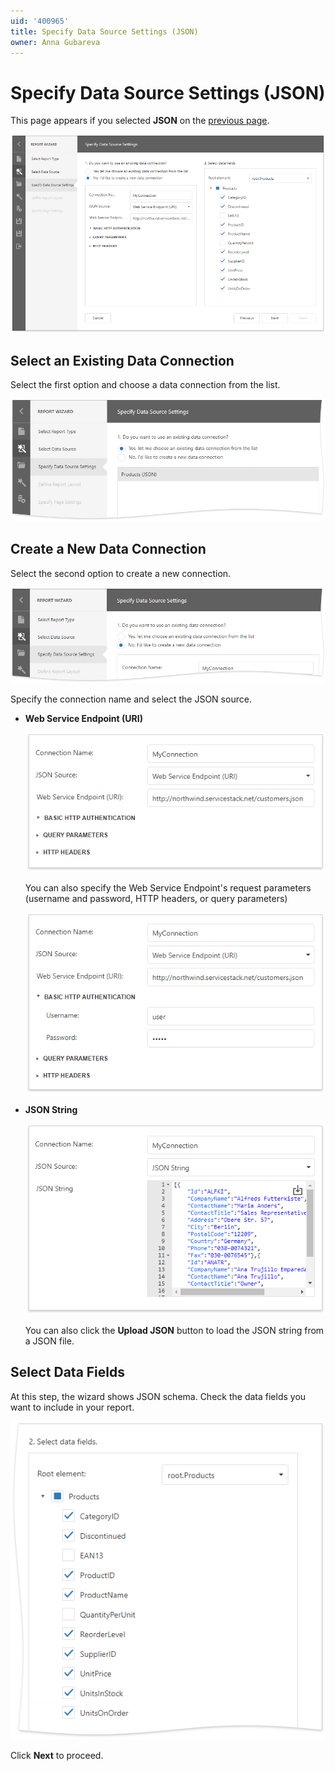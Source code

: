 ```yaml
---
uid: '400965'
title: Specify Data Source Settings (JSON)
owner: Anna Gubareva
---
```

# Specify Data Source Settings (JSON)

This page appears if you selected **JSON** on the [previous page](specify-data-source-settings-database.md). 

![](../../../../../images/eurd-web-report-wizard-json-settings.png)

## Select an Existing Data Connection

Select the first option and choose a data connection from the list.

![](../../../../../images/eurd-web-report-wizard-json-existing-data-connection.png)

## Create a New Data Connection

Select the second option to create a new connection.

![](../../../../../images/eurd-web-report-wizard-json-new-data-connection.png)

Specify the connection name and select the JSON source.

* **Web Service Endpoint (URI)**

    ![](../../../../../images/eurd-web-report-wizard-json-web-service-endpoint.png)

    You can also specify the Web Service Endpoint's request parameters (username and password, HTTP headers, or query parameters)

    ![](../../../../../images/eurd-web-report-wizard-json-request-parameters.png)

* **JSON String**

    ![](../../../../../images/eurd-web-report-wizard-json-string.png)

    You can also click the **Upload JSON** button to load the JSON string from a JSON file.

## Select Data Fields

At this step, the wizard shows JSON schema. Check the data fields you want to include in your report.

![](../../../../../images/eurd-web-report-wizard-json-select-data-fields.png)

Click **Next** to proceed.



